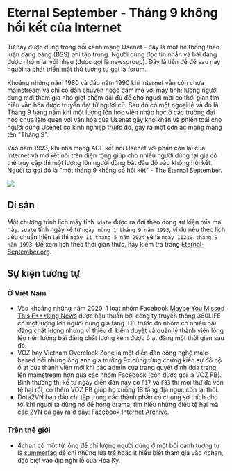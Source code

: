 # Eternal September - Tháng 9 không hồi kết của Internet

Từ này được dùng trong bối cảnh mạng Usenet - đây là một hệ thống thảo luận dạng bảng (BSS) phi tập trung. Người dùng đọc tin nhắn và bài đăng được nhóm lại với nhau (được gọi là newsgroup). Đây là tiền đề để sau này người ta phát triển một thứ tương tự gọi là forum.

Khoảng những năm 1980 và đầu năm 1990 khi Internet vẫn còn chưa mainstream và chỉ có dân chuyên hoặc đam mê với máy tính; lượng người dùng mới tham gia nhỏ giọt chậm dãi đủ để cho người mới có thời gian tìm hiểu văn hóa được truyền đạt từ người cũ. Sau đó có một ngoại lệ và đó là Tháng 9 hàng năm khi một lượng lớn học viên nhập học ở các trường đại học chưa làm quen với văn hóa của Usenet gây khó khăn và phiền toái cho người dùng Usenet có kinh nghiệp trước đó, gây ra một cơn ác mộng mang tên "Tháng 9".

Vào năm 1993, khi nhà mạng AOL kết nối Usenet với phần còn lại của Internet và mở kết nối trên diện rộng giúp cho nhiều người dùng tại gia có thể truy cập thì một lượng lớn người dùng bắt đầu đổ vào không hồi kết. Người ta gọi đó là "một tháng 9 không có hồi kết" - The Eternal September.

![](https://upload.wikimedia.org/wikipedia/commons/thumb/d/d7/Internet_is_Full_-_Go_Away_t-shirt.jpg/480px-Internet_is_Full_-_Go_Away_t-shirt.jpg)

## Di sản

Một chương trình lịch máy tính `sdate` được ra đời theo dòng sự kiện mỉa mai này. `sdate` tính ngày kể từ `ngày mùng 1 tháng 9 năm 1993`, ví dụ nếu theo lịch tiêu chuẩn hiện tại thì `ngày 11 tháng 5 năm 2024` sẽ là `ngày 11210 tháng 9 năm 1993`. Để xem lịch theo thời gian thực, hãy kiểm tra trang [Eternal-September.org](https://Eternal-September.org).

## Sự kiện tương tự

### Ở Việt Nam

- Vào khoảng những năm 2020, 1 loạt nhóm Facebook [Maybe You Missed This F\*\*\*king News](https://www.facebook.com/groups/929563144068596) được hậu thuẫn bởi công ty truyền thông 360LIFE có một lượng lớn người dùng gia tăng. Dù trước đó nhóm có nhiều bài đăng chất lượng nhưng vì thiếu đi kiểm duyệt và quản lý thành viên lỏng lẻo nên lượng bài đăng chất lượng kém được ồ ạt đăng một thời gian sau đó.
- VOZ hay Vietnam Overclock Zone là một diễn đàn công nghệ male-based bởi nhưng ông anh gia trưởng 9x cũng từng chứng kiến sự đổ bộ ồ ạt của thành viên mới khi các admin của trang quyết định đưa trang lên mainstream hơn qua các nhóm Facebook (còn được gọi là VOZ FB). Bình thường thì kể từ ngày diễn đàn này có `F17` và `F33` thì mọi thứ đã vốn tệ hại rồi, có thêm VOZ FB giúp họ xuống 18 tầng địa ngục còn lại thôi.
- Dota2VN ban đầu chỉ tập trung các thành phần có chung sở thích cho tới khi người ta dùng nó để hóng drama, tìm hiểu những điều tệ hại mà các 2VN đã gây ra ở đây: [Facebook](https://www.facebook.com/UrbanHermitOG/posts/pfbid02D6UxqG1Y9zLmpT1JNYV2idF8UD9FZZ2L82GQ8GbNiEmbWkJpJquZG2sriHwjtHWil) [Internet Archive](https://archive.org/details/urbanhermitog-screenshot-2024-05-11-at-13.43.27).

### Trên thế giới

- 4chan có một từ lóng để chỉ lượng người dùng ở một bối cảnh tương tự là [summerfag](https://en.wiktionary.org/wiki/summerfag) để chỉ những lứa trẻ hoặc ít hiểu biết tham gia vào 4chan, đặc biệt vào dịp nghỉ lễ của Hoa Kỳ.
